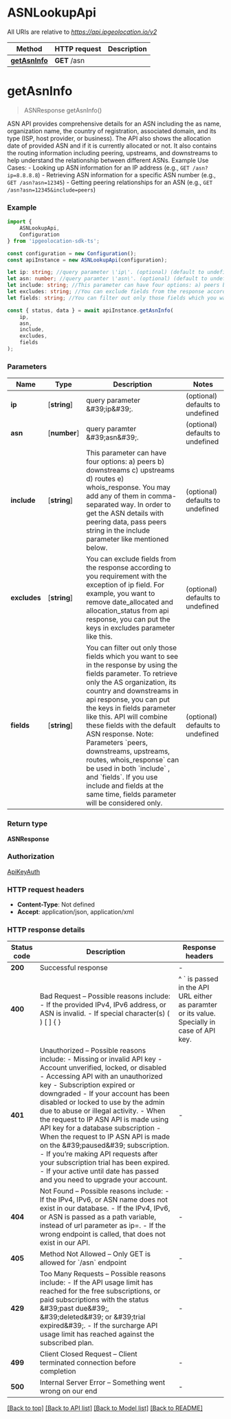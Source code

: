 # ASNLookupApi

All URIs are relative to *https://api.ipgeolocation.io/v2*

|Method | HTTP request | Description|
|------------- | ------------- | -------------|
|[**getAsnInfo**](#getasninfo) | **GET** /asn | |

# **getAsnInfo**
> ASNResponse getAsnInfo()

ASN API provides comprehensive details for an ASN including the as name,  organization name, the country of registration, associated domain, and its  type (ISP, host provider, or business). The API also shows the allocation  date of provided ASN and if it is currently allocated or not. It also contains  the routing information including peering, upstreams, and downstreams to help  understand the relationship between different ASNs.  Example Use Cases:  - Looking up ASN information for an IP address (e.g., `GET /asn?ip=8.8.8.8`)  - Retrieving ASN information for a specific ASN number (e.g., `GET /asn?asn=12345`)  - Getting peering relationships for an ASN (e.g., `GET /asn?asn=12345&include=peers`) 

### Example

```typescript
import {
    ASNLookupApi,
    Configuration
} from 'ipgeolocation-sdk-ts';

const configuration = new Configuration();
const apiInstance = new ASNLookupApi(configuration);

let ip: string; //query parameter \'ip\'. (optional) (default to undefined)
let asn: number; //query paramter \'asn\'. (optional) (default to undefined)
let include: string; //This parameter can have four options: a) peers b) downstreams c) upstreams d) routes e) whois_response. You may add any of them in comma-separated way. In order to get the ASN details with peering data, pass peers string in the include parameter like mentioned below. (optional) (default to undefined)
let excludes: string; //You can exclude fields from the response according to you requirement with the exception of ip field. For example, you want to remove date_allocated and allocation_status from api response, you can put the keys in excludes parameter like this. (optional) (default to undefined)
let fields: string; //You can filter out only those fields which you want to see in the response by using the fields parameter. To retrieve only the AS organization, its country and downstreams in api response, you can put the keys in fields parameter like this. API will combine these fields with the default ASN response. Note: Parameters `peers, downstreams, upstreams, routes, whois_response` can be used in both `include` , and `fields`. If you use include and fields at the same time, fields parameter will be considered only. (optional) (default to undefined)

const { status, data } = await apiInstance.getAsnInfo(
    ip,
    asn,
    include,
    excludes,
    fields
);
```

### Parameters

|Name | Type | Description  | Notes|
|------------- | ------------- | ------------- | -------------|
| **ip** | [**string**] | query parameter \&#39;ip\&#39;. | (optional) defaults to undefined|
| **asn** | [**number**] | query paramter \&#39;asn\&#39;. | (optional) defaults to undefined|
| **include** | [**string**] | This parameter can have four options: a) peers b) downstreams c) upstreams d) routes e) whois_response. You may add any of them in comma-separated way. In order to get the ASN details with peering data, pass peers string in the include parameter like mentioned below. | (optional) defaults to undefined|
| **excludes** | [**string**] | You can exclude fields from the response according to you requirement with the exception of ip field. For example, you want to remove date_allocated and allocation_status from api response, you can put the keys in excludes parameter like this. | (optional) defaults to undefined|
| **fields** | [**string**] | You can filter out only those fields which you want to see in the response by using the fields parameter. To retrieve only the AS organization, its country and downstreams in api response, you can put the keys in fields parameter like this. API will combine these fields with the default ASN response. Note: Parameters &#x60;peers, downstreams, upstreams, routes, whois_response&#x60; can be used in both &#x60;include&#x60; , and &#x60;fields&#x60;. If you use include and fields at the same time, fields parameter will be considered only. | (optional) defaults to undefined|


### Return type

**ASNResponse**

### Authorization

[ApiKeyAuth](../README.md#ApiKeyAuth)

### HTTP request headers

 - **Content-Type**: Not defined
 - **Accept**: application/json, application/xml


### HTTP response details
| Status code | Description | Response headers |
|-------------|-------------|------------------|
|**200** | Successful response |  -  |
|**400** | Bad Request – Possible reasons include:   - If the provided IPv4, IPv6 address, or ASN is invalid.    - If special character(s) ( ) [ ] { } | ^ &#x60; is passed in the API URL either as paramter or its value. Specially in case of API key.        |  -  |
|**401** | Unauthorized – Possible reasons include:   - Missing or invalid API key   - Account unverified, locked, or disabled   - Accessing API with an unauthorized key   - Subscription expired or downgraded   - If your account has been disabled or locked to use by the admin due to abuse or illegal activity.   - When the request to IP ASN API is made using API key for a database subscription   - When the request to IP ASN API is made on the \&#39;paused\&#39; subscription.   - If you’re making API requests after your subscription trial has been expired.   - If your active until date has passed and you need to upgrade your account.  |  -  |
|**404** | Not Found – Possible reasons include:   - If the IPv4, IPv6, or ASN name does not exist in our database.    - If the IPv4, IPv6, or ASN  is passed as a path variable, instead of url parameter as ip&#x3D;.      - If the wrong endpoint is called, that does not exist in our API.  |  -  |
|**405** | Method Not Allowed – Only GET is allowed for &#x60;/asn&#x60; endpoint |  -  |
|**429** | Too Many Requests – Possible reasons include:   - If the API usage limit has reached for the free subscriptions, or paid subscriptions with the status \&#39;past due\&#39;, \&#39;deleted\&#39; or \&#39;trial expired\&#39;.    - If the surcharge API usage limit has reached against the subscribed plan.     |  -  |
|**499** | Client Closed Request – Client terminated connection before completion |  -  |
|**500** | Internal Server Error – Something went wrong on our end |  -  |

[[Back to top]](#) [[Back to API list]](../README.md#documentation-for-api-endpoints) [[Back to Model list]](../README.md#documentation-for-models) [[Back to README]](../README.md)

